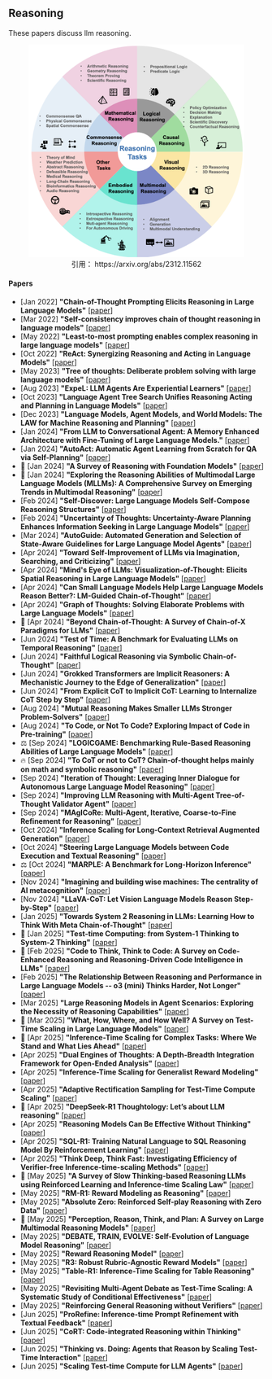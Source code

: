 
## Reasoning
 These papers discuss llm reasoning.

<figure style="text-align: center;">
    <img alt="" src="../assets/reasoning.png" width="500" />
    <figcaption style="text-align: center;">引用： https://arxiv.org/abs/2312.11562</figcaption>
</figure>

#### Papers
* [Jan 2022] **"Chain-of-Thought Prompting Elicits Reasoning in Large Language Models"** [[paper](https://arxiv.org/abs/2201.11903)]
* [Mar 2022] **"Self-consistency improves chain of thought reasoning in language models"** [[paper](https://arxiv.org/abs/2203.11171)]
* [May 2022] **"Least-to-most prompting enables complex reasoning in large language models"** [[paper](https://arxiv.org/abs/2205.10625)]
* [Oct 2022] **"ReAct: Synergizing Reasoning and Acting in Language Models"** [[paper](https://arxiv.org/abs/2210.03629)]
* [May 2023] **"Tree of thoughts: Deliberate problem solving with large language models"** [[paper](https://arxiv.org/abs/2305.10601)]
* [Aug 2023] **"ExpeL: LLM Agents Are Experiential Learners"** [[paper](https://arxiv.org/abs/2308.10144)]
* [Oct 2023] **"Language Agent Tree Search Unifies Reasoning Acting and Planning in Language Models"** [[paper](https://arxiv.org/abs/2310.04406)]
* [Dec 2023] **"Language Models, Agent Models, and World Models: The LAW for Machine Reasoning and Planning"** [[paper](https://arxiv.org/abs/2312.05230)]
* [Jan 2024] **"From LLM to Conversational Agent: A Memory Enhanced Architecture with Fine-Tuning of Large Language Models."** [[paper](https://arxiv.org/abs/2401.02777)]
* [Jan 2024] **"AutoAct: Automatic Agent Learning from Scratch for QA via Self-Planning"** [[paper](https://arxiv.org/abs/2401.05268)]
* 📖 [Jan 2024] **"A Survey of Reasoning with Foundation Models"** [[paper](https://arxiv.org/abs/2312.11562)]
* 📖 [Jan 2024] **"Exploring the Reasoning Abilities of Multimodal Large Language Models (MLLMs): A Comprehensive Survey on Emerging Trends in Multimodal Reasoning"** [[paper](https://arxiv.org/abs/2401.06805)]
* [Feb 2024] **"Self-Discover: Large Language Models Self-Compose Reasoning Structures"** [[paper](https://arxiv.org/abs/2402.03620)]
* [Feb 2024] **"Uncertainty of Thoughts: Uncertainty-Aware Planning Enhances Information Seeking in Large Language Models"** [[paper](https://arxiv.org/abs/2402.03271)]
* [Mar 2024] **"AutoGuide: Automated Generation and Selection of State-Aware Guidelines for Large Language Model Agents"** [[paper](https://arxiv.org/abs/2403.08978)]
* [Apr 2024] **"Toward Self-Improvement of LLMs via Imagination, Searching, and Criticizing"** [[paper](https://arxiv.org/abs/2404.12253)]
* [Apr 2024] **"Mind's Eye of LLMs: Visualization-of-Thought: Elicits Spatial Reasoning in Large Language Models"** [[paper](https://arxiv.org/abs/2404.03622)]
* [Apr 2024] **"Can Small Language Models Help Large Language Models Reason Better?: LM-Guided Chain-of-Thought"** [[paper](https://arxiv.org/abs/2404.03414)]
* [Apr 2024] **"Graph of Thoughts: Solving Elaborate Problems with Large Language Models"** [[paper](https://arxiv.org/abs/2308.09687)]
* 📖 [Apr 2024] **"Beyond Chain-of-Thought: A Survey of Chain-of-X Paradigms for LLMs"** [[paper](https://arxiv.org/abs/2404.15676)]
* [Jun 2024] **"Test of Time: A Benchmark for Evaluating LLMs on Temporal Reasoning"** [[paper](https://arxiv.org/abs/2406.09170)]
* [Jun 2024] **"Faithful Logical Reasoning via Symbolic Chain-of-Thought"** [[paper](https://arxiv.org/abs/2405.18357)]
* [Jun 2024] **"Grokked Transformers are Implicit Reasoners: A Mechanistic Journey to the Edge of Generalization"** [[paper](https://arxiv.org/abs/2405.15071)]
* [Jun 2024] **"From Explicit CoT to Implicit CoT: Learning to Internalize CoT Step by Step"** [[paper](https://arxiv.org/abs/2405.14838)]
* [Aug 2024] **"Mutual Reasoning Makes Smaller LLMs Stronger Problem-Solvers"** [[paper](https://arxiv.org/abs/2408.06195)]
* [Aug 2024] **"To Code, or Not To Code? Exploring Impact of Code in Pre-training"** [[paper](https://arxiv.org/abs/2408.10914)]
* ⚖️ [Sep 2024] **"LOGICGAME: Benchmarking Rule-Based Reasoning Abilities of Large Language Models"** [[paper](https://arxiv.org/abs/2408.15778)]
* 🔥 [Sep 2024] **"To CoT or not to CoT? Chain-of-thought helps mainly on math and symbolic reasoning"** [[paper](https://arxiv.org/abs/2409.12183)]
* [Sep 2024] **"Iteration of Thought: Leveraging Inner Dialogue for Autonomous Large Language Model Reasoning"** [[paper](https://arxiv.org/abs/2409.12618)]
* [Sep 2024] **"Improving LLM Reasoning with Multi-Agent Tree-of-Thought Validator Agent"** [[paper](https://arxiv.org/abs/2409.11527)]
* [Sep 2024] **"MAgICoRe: Multi-Agent, Iterative, Coarse-to-Fine Refinement for Reasoning"** [[paper](https://arxiv.org/abs/2409.12147)]
* [Oct 2024] **"Inference Scaling for Long-Context Retrieval Augmented Generation"** [[paper](https://arxiv.org/abs/2410.04343)]
* [Oct 2024] **"Steering Large Language Models between Code Execution and Textual Reasoning"** [[paper](https://arxiv.org/abs/2410.03524)]
* ⚖️ [Oct 2024] **"MARPLE: A Benchmark for Long-Horizon Inference"** [[paper](https://arxiv.org/abs/2410.01926)]
* [Nov 2024] **"Imagining and building wise machines: The centrality of AI metacognition"** [[paper](https://arxiv.org/abs/2411.02478)]
* [Nov 2024] **"LLaVA-CoT: Let Vision Language Models Reason Step-by-Step"** [[paper](https://arxiv.org/abs/2411.10440)]
* [Jan 2025] **"Towards System 2 Reasoning in LLMs: Learning How to Think With Meta Chain-of-Thought"** [[paper](https://arxiv.org/abs/2501.04682)]
* 📖 [Jan 2025] **"Test-time Computing: from System-1 Thinking to System-2 Thinking"** [[paper](https://arxiv.org/abs/2501.02497)]
* 📖 [Feb 2025] **"Code to Think, Think to Code: A Survey on Code-Enhanced Reasoning and Reasoning-Driven Code Intelligence in LLMs"** [[paper](https://arxiv.org/abs/2502.19411)]
* [Feb 2025] **"The Relationship Between Reasoning and Performance in Large Language Models -- o3 (mini) Thinks Harder, Not Longer"** [[paper](https://arxiv.org/abs/2502.15631)]
* [Mar 2025] **"Large Reasoning Models in Agent Scenarios: Exploring the Necessity of Reasoning Capabilities"** [[paper](https://arxiv.org/abs/2503.11074)]
* 📖 [Mar 2025] **"What, How, Where, and How Well? A Survey on Test-Time Scaling in Large Language Models"** [[paper](https://arxiv.org/abs/2503.24235)]
* 📖 [Apr 2025] **"Inference-Time Scaling for Complex Tasks: Where We Stand and What Lies Ahead"** [[paper](https://arxiv.org/abs/2504.00294v1)]
* [Apr 2025] **"Dual Engines of Thoughts: A Depth-Breadth Integration Framework for Open-Ended Analysis"** [[paper](https://arxiv.org/abs/2504.07872)]
* [Apr 2025] **"Inference-Time Scaling for Generalist Reward Modeling"** [[paper](https://arxiv.org/abs/2504.02495)]
* [Apr 2025] **"Adaptive Rectification Sampling for Test-Time Compute Scaling"** [[paper](https://arxiv.org/abs/2504.01317)]
* 📖 [Apr 2025] **"DeepSeek-R1 Thoughtology: Let’s <think> about LLM reasoning"** [[paper](https://arxiv.org/abs/2504.07128)]
* [Apr 2025] **"Reasoning Models Can Be Effective Without Thinking"** [[paper](https://arxiv.org/abs/2504.09858)]
* [Apr 2025] **"SQL-R1: Training Natural Language to SQL Reasoning Model By Reinforcement Learning"** [[paper](https://arxiv.org/abs/2504.08600)]
* [Apr 2025] **"Think Deep, Think Fast: Investigating Efficiency of Verifier-free Inference-time-scaling Methods"** [[paper](https://arxiv.org/abs/2504.14047)]
* 📖 [May 2025] **"A Survey of Slow Thinking-based Reasoning LLMs using Reinforced Learning and Inference-time Scaling Law"** [[paper](https://www.arxiv.org/abs/2505.02665)]
* [May 2025] **"RM-R1: Reward Modeling as Reasoning"** [[paper](https://arxiv.org/abs/2505.02387)]
* [May 2025] **"Absolute Zero: Reinforced Self-play Reasoning with Zero Data"** [[paper](https://www.arxiv.org/abs/2505.03335)]
* 📖 [May 2025] **"Perception, Reason, Think, and Plan: A Survey on Large Multimodal Reasoning Models"** [[paper](https://arxiv.org/abs/2505.04921v1)]
* [May 2025] **"DEBATE, TRAIN, EVOLVE: Self-Evolution of Language Model Reasoning"** [[paper](https://arxiv.org/abs/2505.15734)]
* [May 2025] **"Reward Reasoning Model"** [[paper](https://arxiv.org/abs/2505.14674)]
* [May 2025] **"R3: Robust Rubric-Agnostic Reward Models"** [[paper](https://arxiv.org/abs/2505.13388)]
* [May 2025] **"Table-R1: Inference-Time Scaling for Table Reasoning"** [[paper](https://www.arxiv.org/abs/2505.23621)]
* [May 2025] **"Revisiting Multi-Agent Debate as Test-Time Scaling: A Systematic Study of Conditional Effectiveness"** [[paper](https://www.arxiv.org/abs/2505.22960)]
* [May 2025] **"Reinforcing General Reasoning without Verifiers"** [[paper](https://arxiv.org/abs/2505.21493)]
* [Jun 2025] **"ProRefine: Inference-time Prompt Refinement with Textual Feedback"** [[paper](https://www.arxiv.org/abs/2506.05305)]
* [Jun 2025] **"CoRT: Code-integrated Reasoning within Thinking"** [[paper](https://arxiv.org/abs/2506.09820)]
* [Jun 2025] **"Thinking vs. Doing: Agents that Reason by Scaling Test-Time Interaction"** [[paper](https://www.arxiv.org/abs/2506.07976)]
* [Jun 2025] **"Scaling Test-time Compute for LLM Agents"** [[paper](https://arxiv.org/abs/2506.12928)]